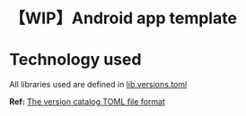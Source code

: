 # 【WIP】Android app template

# Technology used

All libraries used are defined in [lib.versions.toml](tree/main/gradle/lib.versions.toml)

**Ref:** [The version catalog TOML file format](https://docs.gradle.org/7.0.2/userguide/platforms.html#sub::toml-dependencies-format)
